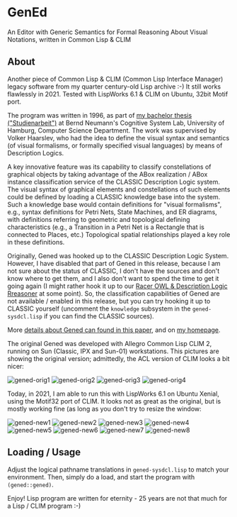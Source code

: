 # GenEd  
An Editor with Generic Semantics for Formal Reasoning About Visual Notations, written in Common Lisp & CLIM 

## About

Another piece of Common Lisp & CLIM (Common Lisp Interface Manager)
legacy software from my quarter century-old Lisp archive :-) It still
works flawlessly in 2021. Tested with LispWorks 6.1 & CLIM on Ubuntu, 
32bit Motif port.

The program was written in 1996, as part of [my bachelor thesis
("Studienarbeit")](./studienarbeit.pdf) at Bernd Neumann's Cognitive
System Lab, University of Hamburg, Computer Science Department. The
work was supervised by Volker Haarslev, who had the idea to define the
visual syntax and semantics (of visual formalisms, or formally
specified visual languages) by means of Description Logics.

A key innovative feature was its capability to classify constellations
of graphical objects by taking advantage of the ABox realization /
ABox instance classification service of the CLASSIC Description Logic
system.  The visual syntax of graphical elements and constellations of
such elements could be defined by loading a CLASSIC knowledge base
into the system.  Such a knowledge base would contain definitions for
"visual formalisms", e.g., syntax definitions for Petri Nets, State
Machines, and ER diagrams, with definitions referring to geometric and
topological defining characteristics (e.g., a Transition in a Petri
Net is a Rectangle that is connected to Places, etc.) Topological
spatial relationships played a key role in these definitions.

Originally, Gened was hooked up to the CLASSIC Description Logic
System.  However, I have disabled that part of Gened in this release,
because I am not sure about the status of CLASSIC, I don't have the
sources and don't know where to get them, and I also don't want to
spend the time to get it going again (I might rather hook it up to our
[Racer OWL & Description Logic Rreasoner](https://github.com/ha-mo-we)
at some point). So, the classification capabilities of Gened are not
available / enabled in this release, but you can try hooking it up to
CLASSIC yourself (uncomment the `knowledge` subsystem in the
`gened-sysdcl.lisp` if you can find the CLASSIC sources).

More [details about Gened can found in this
paper](https://www.michael-wessel.info/papers/vl96.pdf), and on [my
homepage](https://www.michael-wessel.info/gened.html).

The original Gened was developed with Allegro Common Lisp CLIM 2,
running on Sun (Classic, IPX and Sun-01) workstations. This pictures
are showing the original version; admittedly, the ACL version of CLIM
looks a bit nicer: 

![gened-orig1](pics/gened2.gif)
![gened-orig2](pics/gened8.gif)
![gened-orig3](pics/gened14.gif)
![gened-orig4](pics/gened11.gif)


Today, in 2021, I am able to run this with LispWorks 6.1 on Ubuntu
Xenial, using the Motif32 port of CLIM. It looks not as great as the
original, but is mostly working fine (as long as you don't try to
resize the window:

![gened-new1](pics/gened-lw61-1.png)
![gened-new2](pics/gened-lw61-2.png)
![gened-new3](pics/gened-lw61-3.png)
![gened-new4](pics/gened-lw61-4.png)
![gened-new5](pics/gened-lw61-5.png)
![gened-new6](pics/gened-lw61-6.png)
![gened-new7](pics/gened-lw61-7.png)
![gened-new8](pics/gened-lw61-8.png)


## Loading / Usage 

Adjust the logical pathname translations in `gened-sysdcl.lisp` to
match your environment. Then, simply do a load, and start the program
with `(gened::gened)`.

Enjoy! Lisp program are written for eternity - 25 years are not that much for 
a Lisp / CLIM program :-) 